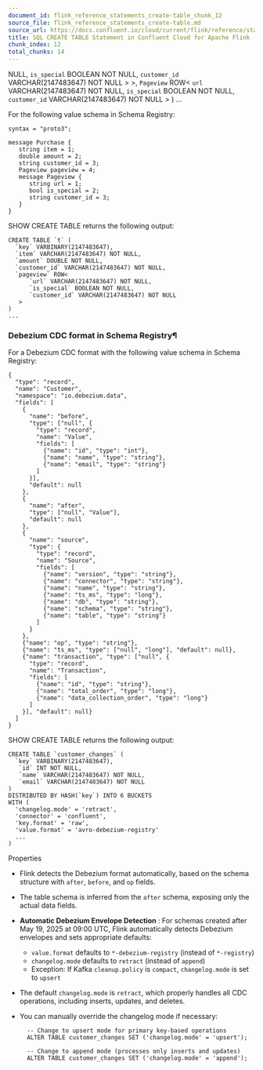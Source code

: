 ```yaml
---
document_id: flink_reference_statements_create-table_chunk_12
source_file: flink_reference_statements_create-table.md
source_url: https://docs.confluent.io/cloud/current/flink/reference/statements/create-table.html
title: SQL CREATE TABLE Statement in Confluent Cloud for Apache Flink
chunk_index: 12
total_chunks: 14
---
```


NULL,
             `is_special` BOOLEAN NOT NULL,
             `customer_id` VARCHAR(2147483647) NOT NULL
          >
       >,
      `Pageview` ROW<
          `url` VARCHAR(2147483647) NOT NULL,
          `is_special` BOOLEAN NOT NULL,
          `customer_id` VARCHAR(2147483647) NOT NULL
       >
    )
    ...

For the following value schema in Schema Registry:

    syntax = "proto3";

    message Purchase {
       string item = 1;
       double amount = 2;
       string customer_id = 3;
       Pageview pageview = 4;
       message Pageview {
          string url = 1;
          bool is_special = 2;
          string customer_id = 3;
       }
    }

SHOW CREATE TABLE returns the following output:

    CREATE TABLE `t` (
      `key` VARBINARY(2147483647),
      `item` VARCHAR(2147483647) NOT NULL,
      `amount` DOUBLE NOT NULL,
      `customer_id` VARCHAR(2147483647) NOT NULL,
      `pageview` ROW<
          `url` VARCHAR(2147483647) NOT NULL,
          `is_special` BOOLEAN NOT NULL,
          `customer_id` VARCHAR(2147483647) NOT NULL
       >
    )
    ...

### Debezium CDC format in Schema Registry¶

For a Debezium CDC format with the following value schema in Schema Registry:

    {
      "type": "record",
      "name": "Customer",
      "namespace": "io.debezium.data",
      "fields": [
        {
          "name": "before",
          "type": ["null", {
            "type": "record",
            "name": "Value",
            "fields": [
              {"name": "id", "type": "int"},
              {"name": "name", "type": "string"},
              {"name": "email", "type": "string"}
            ]
          }],
          "default": null
        },
        {
          "name": "after",
          "type": ["null", "Value"],
          "default": null
        },
        {
          "name": "source",
          "type": {
            "type": "record",
            "name": "Source",
            "fields": [
              {"name": "version", "type": "string"},
              {"name": "connector", "type": "string"},
              {"name": "name", "type": "string"},
              {"name": "ts_ms", "type": "long"},
              {"name": "db", "type": "string"},
              {"name": "schema", "type": "string"},
              {"name": "table", "type": "string"}
            ]
          }
        },
        {"name": "op", "type": "string"},
        {"name": "ts_ms", "type": ["null", "long"], "default": null},
        {"name": "transaction", "type": ["null", {
          "type": "record",
          "name": "Transaction",
          "fields": [
            {"name": "id", "type": "string"},
            {"name": "total_order", "type": "long"},
            {"name": "data_collection_order", "type": "long"}
          ]
        }], "default": null}
      ]
    }

SHOW CREATE TABLE returns the following output:

    CREATE TABLE `customer_changes` (
      `key` VARBINARY(2147483647),
       `id` INT NOT NULL,
       `name` VARCHAR(2147483647) NOT NULL,
       `email` VARCHAR(2147483647) NOT NULL
    )
    DISTRIBUTED BY HASH(`key`) INTO 6 BUCKETS
    WITH (
      'changelog.mode' = 'retract',
      'connector' = 'confluent',
      'key.format' = 'raw',
      'value.format' = 'avro-debezium-registry'
      ...
    )

Properties

* Flink detects the Debezium format automatically, based on the schema structure with `after`, `before`, and `op` fields.

* The table schema is inferred from the `after` schema, exposing only the actual data fields.

* **Automatic Debezium Envelope Detection** : For schemas created after May 19, 2025 at 09:00 UTC, Flink automatically detects Debezium envelopes and sets appropriate defaults:

  * `value.format` defaults to `*-debezium-registry` (instead of `*-registry`)
  * `changelog.mode` defaults to `retract` (instead of `append`)
  * Exception: If Kafka `cleanup.policy` is `compact`, `changelog.mode` is set to `upsert`
* The default `changelog.mode` is `retract`, which properly handles all CDC operations, including inserts, updates, and deletes.

* You can manually override the changelog mode if necessary:

        -- Change to upsert mode for primary key-based operations
        ALTER TABLE customer_changes SET ('changelog.mode' = 'upsert');

        -- Change to append mode (processes only inserts and updates)
        ALTER TABLE customer_changes SET ('changelog.mode' = 'append');
